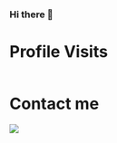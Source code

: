 ### Hi there 👋


# Profile Visits
<img src="https://profile-counter.glitch.me/Yug34/count.svg" alt="" />

# Contact me
<a href=https://www.linkedin.com/in/yug-gajjar-34222b18b/ > <img align="left" src="https://img.icons8.com/color/48/000000/linkedin.png"></img></a>


<!--
**Yug34/Yug34** is a ✨ _special_ ✨ repository because its `README.md` (this file) appears on your GitHub profile.
Here are some ideas to get you started:
- 🔭 I’m currently working on ...
- 🌱 I’m currently learning ...
- 👯 I’m looking to collaborate on ...
- 🤔 I’m looking for help with ...
- 💬 Ask me about ...
- 📫 How to reach me: ...
- 😄 Pronouns: ...
- ⚡ Fun fact: ...
-->
